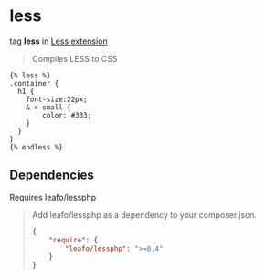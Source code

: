 less
====

tag **less** in [Less extension](../Less.md)

> Compiles LESS to CSS

``` jinja
{% less %}
.container {
  h1 {
    font-size:22px;
    & > small {
        color: #333;
    }
  }
}
{% endless %}
```

Dependencies
------------

Requires leafo/lessphp

> Add leafo/lessphp as a dependency to your composer.json.
>
> ``` json
> {
>     "require": {
>         "leafo/lessphp": ">=0.4"
>     }
> }
> ```